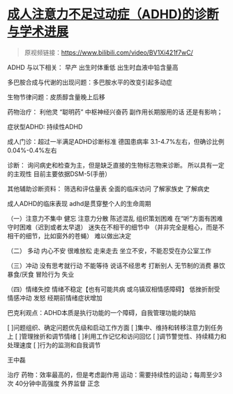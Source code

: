# [成人注意力不足过动症（ADHD)的诊断与学术进展](https://github.com/QiYongchuan/MyGitBlog/issues/118)

> 原视频链接：https://www.bilibili.com/video/BV1Xi421f7wC/

ADHD 与以下相关：
早产
出生时体重低
出生时血液中铅含量高

多巴胺合成与代谢的出现问题：多巴胺水平的改变引起多动症

生物节律问题：皮质醇含量晚上后移


药物治疗：
利他灵  “聪明药”  中枢神经兴奋药  副作用长期服用的话 还是有影响；

症状型ADHD:
持续性ADHD

成人门诊：超过一半满足ADHD诊断标准
德国患病率 3.1-4.7%左右，但确诊比例 0.04%-0.4%左右

诊断：
询问病史和检查为主，但是缺乏直接的生物标志物来诊断。 所以具有一定的主观性
目前主要依据DSM-5(手册）

其他辅助诊断资料：
筛选和评估量表
全面的临床访问
了解家族史
了解病史


成人ADHD的临床表现
adhd是贯穿整个人的生命周期

（一）注意力不集中
健忘
注意力分散
陈述混乱
组织策划困难
在“听”方面有困难
守时困难（迟到或者太早退）
迷失在不相干的细节中 （并非完全是粗心，而是不相干的细节，比如窗外的苍蝇）
难以做出决定


（二） 多动
内心不安
很难放松
走来走去
坐立不安，不能忍受在办公室工作


（三）冲动
没有思考就行动
不能等待
说话不经思考
打断别人
无节制的消费
暴饮暴食/厌食
冒险行为
失业

（四）情绪失控
情绪不稳定【也有可能共病 或乌镇双相情感障碍】
低挫折耐受
情感冲动
发怒
经期前情绪症状增加


巴克利观点：ADHD本质是执行功能的一个障碍，自我管理功能的缺陷

[ ]问题组织、确定问题优先级和启动工作方面
[ ]集中、维持和转移注意力到任务上
[ ]管理挫折和调节情绪
[ ]利用工作记忆和访问回忆
[ ]调节警觉性、持续精力和处理速度
[ ]行为的监测和自我调节


王中磊

治疗
药物：效率最高的，但是考虑副作用
运动：需要持续性的运动；每周至少3次 40分钟中高强度
外界监督
正念



